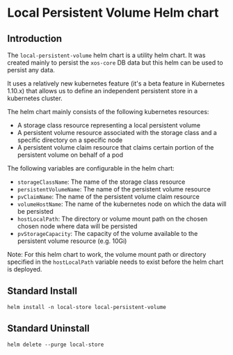 # Local Persistent Volume Helm chart

## Introduction

The `local-persistent-volume` helm chart is a utility helm chart. It was
created mainly to persist the `xos-core` DB data but this helm can be used
to persist any data.

It uses a relatively new kubernetes feature (it's a beta feature
in Kubernetes 1.10.x) that allows us to define an independent persistent
store in a kubernetes cluster.

The helm chart mainly consists of the following kubernetes resources:

- A storage class resource representing a local persistent volume
- A persistent volume resource associated with the storage class and a specific directory on a specific node
- A persistent volume claim resource that claims certain portion of the persistent volume on behalf of a pod

The following variables are configurable in the helm chart:

- `storageClassName`: The name of the storage class resource
- `persistentVolumeName`: The name of the persistent volume resource
- `pvClaimName`: The name of the persistent volume claim resource
- `volumeHostName`: The name of the kubernetes node on which the data will be persisted
- `hostLocalPath`: The directory or volume mount path on the chosen chosen node where data will be persisted
- `pvStorageCapacity`: The capacity of the volume available to the persistent volume resource (e.g. 10Gi)

Note: For this helm chart to work, the volume mount path or directory specified in the `hostLocalPath` variable needs to exist before the helm chart is deployed.

## Standard Install

```shell
helm install -n local-store local-persistent-volume
```

## Standard Uninstall

```shell
helm delete --purge local-store
```
